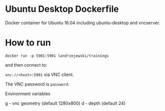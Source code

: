 # Ubuntu Desktop Dockerfile

Docker container for Ubuntu 16.04 including ubuntu-desktop and vncserver.

# How to run

`docker run -p 5901:5901 landrzejewski/trainings`

and then connect to:

`vnc://<host>:5901` via VNC client.

The VNC password is `password`.

Environment variables

g - vnc geometry (default 1280x800)
d - depth (default 24)

